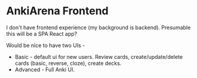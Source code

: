 # AnkiArena Frontend
I don't have frontend experience (my background is backend).  Presumable this will be a SPA React app? 


Would be nice to have two UIs - 
* Basic - default ui for new users. Review cards, create/update/delete cards (basic, reverse, cloze), create decks.
* Advanced - Full Anki UI.